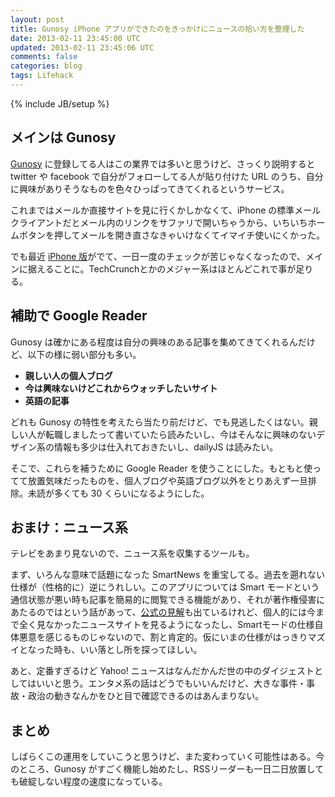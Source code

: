 ```yaml
---
layout: post
title: Gunosy iPhone アプリができたのをきっかけにニュースの拾い方を整理した
date: 2013-02-11 23:45:00 UTC
updated: 2013-02-11 23:45:06 UTC
comments: false
categories: blog
tags: Lifehack
---
```

{% include JB/setup %}

 <h2>メインは Gunosy</h2> <p><a href="http://gunosy.com/">Gunosy</a> に登録してる人はこの業界では多いと思うけど、さっくり説明すると twitter や facebook で自分がフォローしてる人が貼り付けた URL のうち、自分に興味がありそうなものを色々ひっぱってきてくれるというサービス。</p> <p>これまではメールか直接サイトを見に行くかしかなくて、iPhone の標準メールクライアントだとメール内のリンクをサファリで開いちゃうから、いちいちホームボタンを押してメールを開き直さなきゃいけなくてイマイチ使いにくかった。</p> <p>でも最近 <a href="http://gunosy.com/iphone">iPhone 版</a>がでて、一日一度のチェックが苦じゃなくなったので、メインに据えることに。TechCrunchとかのメジャー系はほとんどこれで事が足りる。</p> <h2>補助で Google Reader</h2> <p>Gunosy は確かにある程度は自分の興味のある記事を集めてきてくれるんだけど、以下の様に弱い部分も多い。</p> <ul><li><strong>親しい人の個人ブログ</strong></li><li><strong>今は興味ないけどこれからウォッチしたいサイト</strong></li><li><strong>英語の記事</strong></li></ul>  <p>どれも Gunosy の特性を考えたら当たり前だけど、でも見逃したくはない。親しい人が転職しましたって書いていたら読みたいし、今はそんなに興味のないデザイン系の情報も多少は仕入れておきたいし、dailyJS は読みたい。</p> <p>そこで、これらを補うために Google Reader を使うことにした。もともと使ってて放置気味だったものを、個人ブログや英語ブログ以外をとりあえず一旦排除。未読が多くても 30 くらいになるようにした。</p> <h2>おまけ：ニュース系</h2> <p>テレビをあまり見ないので、ニュース系を収集するツールも。</p> <p>まず、いろんな意味で話題になった SmartNews を重宝してる。過去を遡れない仕様が（性格的に）逆にうれしい。このアプリについては Smart モードという通信状態が悪い時も記事を簡易的に閲覧できる機能があり、それが著作権侵害にあたるのではという話があって、<a href="http://www.gocro.jp/post/38619754094/smartnews">公式の見解</a>も出ているけれど、個人的には今まで全く見なかったニュースサイトを見るようになったし、Smartモードの仕様自体悪意を感じるものじゃないので、割と肯定的。仮にいまの仕様がはっきりマズイとなった時も、いい落とし所を探ってほしい。</p> <p>あと、定番すぎるけど Yahoo! ニュースはなんだかんだ世の中のダイジェストとしてはいいと思う。エンタメ系の話はどうでもいいんだけど、大きな事件・事故・政治の動きなんかをひと目で確認できるのはあんまりない。</p> <h2>まとめ</h2> <p>しばらくこの運用をしていこうと思うけど、また変わっていく可能性はある。今のところ、Gunosy がすごく機能し始めたし、RSSリーダーも一日二日放置しても破綻しない程度の速度になっている。</p>
